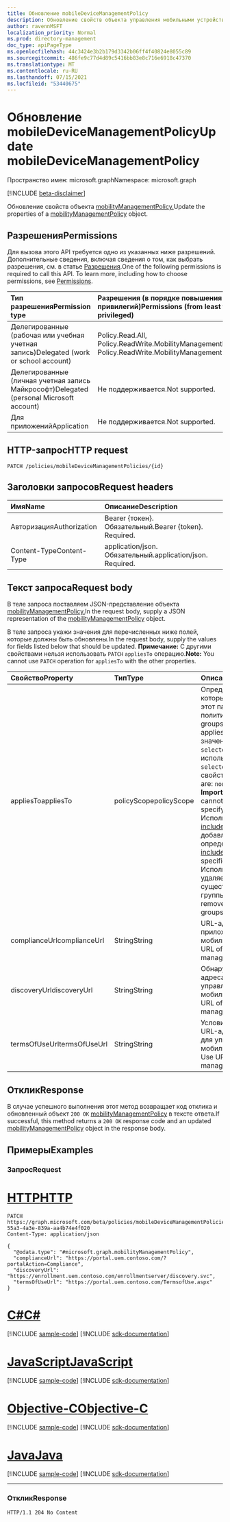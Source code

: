 ```yaml
---
title: Обновление mobileDeviceManagementPolicy
description: Обновление свойств объекта управления мобильными устройствами.
author: ravennMSFT
localization_priority: Normal
ms.prod: directory-management
doc_type: apiPageType
ms.openlocfilehash: 44c3424e3b2b179d3342b06ff4f40824e8055c89
ms.sourcegitcommit: 486fe9c77d4d89c5416bb83e8c716e6918c47370
ms.translationtype: MT
ms.contentlocale: ru-RU
ms.lasthandoff: 07/15/2021
ms.locfileid: "53440675"
---
```

# <a name="update-mobiledevicemanagementpolicy"></a><span data-ttu-id="36918-103">Обновление mobileDeviceManagementPolicy</span><span class="sxs-lookup"><span data-stu-id="36918-103">Update mobileDeviceManagementPolicy</span></span>

<span data-ttu-id="36918-104">Пространство имен: microsoft.graph</span><span class="sxs-lookup"><span data-stu-id="36918-104">Namespace: microsoft.graph</span></span>

[!INCLUDE [beta-disclaimer](../../includes/beta-disclaimer.md)]

<span data-ttu-id="36918-105">Обновление свойств объекта [mobilityManagementPolicy.](../resources/mobilitymanagementpolicy.md)</span><span class="sxs-lookup"><span data-stu-id="36918-105">Update the properties of a [mobilityManagementPolicy](../resources/mobilitymanagementpolicy.md) object.</span></span>

## <a name="permissions"></a><span data-ttu-id="36918-106">Разрешения</span><span class="sxs-lookup"><span data-stu-id="36918-106">Permissions</span></span>

<span data-ttu-id="36918-p101">Для вызова этого API требуется одно из указанных ниже разрешений. Дополнительные сведения, включая сведения о том, как выбрать разрешения, см. в статье [Разрешения](/graph/permissions-reference).</span><span class="sxs-lookup"><span data-stu-id="36918-p101">One of the following permissions is required to call this API. To learn more, including how to choose permissions, see [Permissions](/graph/permissions-reference).</span></span>

|<span data-ttu-id="36918-109">Тип разрешения</span><span class="sxs-lookup"><span data-stu-id="36918-109">Permission type</span></span>|<span data-ttu-id="36918-110">Разрешения (в порядке повышения привилегий)</span><span class="sxs-lookup"><span data-stu-id="36918-110">Permissions (from least to most privileged)</span></span>|
|:---|:---|
|<span data-ttu-id="36918-111">Делегированные (рабочая или учебная учетная запись)</span><span class="sxs-lookup"><span data-stu-id="36918-111">Delegated (work or school account)</span></span>|<span data-ttu-id="36918-112">Policy.Read.All, Policy.ReadWrite.MobilityManagement</span><span class="sxs-lookup"><span data-stu-id="36918-112">Policy.Read.All, Policy.ReadWrite.MobilityManagement</span></span>|
|<span data-ttu-id="36918-113">Делегированные (личная учетная запись Майкрософт)</span><span class="sxs-lookup"><span data-stu-id="36918-113">Delegated (personal Microsoft account)</span></span> | <span data-ttu-id="36918-114">Не поддерживается.</span><span class="sxs-lookup"><span data-stu-id="36918-114">Not supported.</span></span>|
|<span data-ttu-id="36918-115">Для приложений</span><span class="sxs-lookup"><span data-stu-id="36918-115">Application</span></span> | <span data-ttu-id="36918-116">Не поддерживается.</span><span class="sxs-lookup"><span data-stu-id="36918-116">Not supported.</span></span>|

## <a name="http-request"></a><span data-ttu-id="36918-117">HTTP-запрос</span><span class="sxs-lookup"><span data-stu-id="36918-117">HTTP request</span></span>

<!-- {
  "blockType": "ignored"
}
-->

``` http
PATCH /policies/mobileDeviceManagementPolicies/{id}
```

## <a name="request-headers"></a><span data-ttu-id="36918-118">Заголовки запросов</span><span class="sxs-lookup"><span data-stu-id="36918-118">Request headers</span></span>

|<span data-ttu-id="36918-119">Имя</span><span class="sxs-lookup"><span data-stu-id="36918-119">Name</span></span>|<span data-ttu-id="36918-120">Описание</span><span class="sxs-lookup"><span data-stu-id="36918-120">Description</span></span>|
|:---|:---|
|<span data-ttu-id="36918-121">Авторизация</span><span class="sxs-lookup"><span data-stu-id="36918-121">Authorization</span></span>|<span data-ttu-id="36918-p102">Bearer {токен}. Обязательный.</span><span class="sxs-lookup"><span data-stu-id="36918-p102">Bearer {token}. Required.</span></span>|
|<span data-ttu-id="36918-124">Content-Type</span><span class="sxs-lookup"><span data-stu-id="36918-124">Content-Type</span></span>|<span data-ttu-id="36918-p103">application/json. Обязательный.</span><span class="sxs-lookup"><span data-stu-id="36918-p103">application/json. Required.</span></span>|

## <a name="request-body"></a><span data-ttu-id="36918-127">Текст запроса</span><span class="sxs-lookup"><span data-stu-id="36918-127">Request body</span></span>

<span data-ttu-id="36918-128">В теле запроса поставляем JSON-представление объекта [mobilityManagementPolicy.](../resources/mobilitymanagementpolicy.md)</span><span class="sxs-lookup"><span data-stu-id="36918-128">In the request body, supply a JSON representation of the [mobilityManagementPolicy](../resources/mobilitymanagementpolicy.md) object.</span></span>

<span data-ttu-id="36918-129">В теле запроса укажи значения для перечисленных ниже полей, которые должны быть обновлены.</span><span class="sxs-lookup"><span data-stu-id="36918-129">In the request body, supply the values for fields listed below that should be updated.</span></span> <span data-ttu-id="36918-130">**Примечание:** С другими свойствами нельзя использовать `PATCH` `appliesTo` операцию.</span><span class="sxs-lookup"><span data-stu-id="36918-130">**Note:** You cannot use `PATCH` operation for `appliesTo` with the other properties.</span></span>

|<span data-ttu-id="36918-131">Свойство</span><span class="sxs-lookup"><span data-stu-id="36918-131">Property</span></span>|<span data-ttu-id="36918-132">Тип</span><span class="sxs-lookup"><span data-stu-id="36918-132">Type</span></span>|<span data-ttu-id="36918-133">Описание</span><span class="sxs-lookup"><span data-stu-id="36918-133">Description</span></span>|
|:---|:---|:---|
|<span data-ttu-id="36918-134">appliesTo</span><span class="sxs-lookup"><span data-stu-id="36918-134">appliesTo</span></span>|<span data-ttu-id="36918-135">policyScope</span><span class="sxs-lookup"><span data-stu-id="36918-135">policyScope</span></span>|<span data-ttu-id="36918-136">Определяет группы, к которые применяется этот параметр политики.</span><span class="sxs-lookup"><span data-stu-id="36918-136">Determines the groups this policy setting applies to.</span></span> <span data-ttu-id="36918-137">Возможные значения: `none` , `all` , `selected` **Важно: не** может использоваться при `selected` указании этого свойства.</span><span class="sxs-lookup"><span data-stu-id="36918-137">Possible values are: `none`, `all`, `selected` **Important:** `selected` cannot be used when specifying this property.</span></span> <span data-ttu-id="36918-138">Используйте [includedGroups для](../api/mobiledevicemanagementpolicies-post-includedgroups.md) добавления определенных групп.</span><span class="sxs-lookup"><span data-stu-id="36918-138">Use [includedGroups](../api/mobiledevicemanagementpolicies-post-includedgroups.md) to add specific groups.</span></span> <span data-ttu-id="36918-139">Использование `all` удаляет все существующие группы.</span><span class="sxs-lookup"><span data-stu-id="36918-139">Using `all` will remove any existing groups.</span></span>|
|<span data-ttu-id="36918-140">complianceUrl</span><span class="sxs-lookup"><span data-stu-id="36918-140">complianceUrl</span></span>|<span data-ttu-id="36918-141">String</span><span class="sxs-lookup"><span data-stu-id="36918-141">String</span></span>|<span data-ttu-id="36918-142">URL-адрес соответствия приложению управления мобильностью</span><span class="sxs-lookup"><span data-stu-id="36918-142">Compliance URL of the mobility management application</span></span>|
|<span data-ttu-id="36918-143">discoveryUrl</span><span class="sxs-lookup"><span data-stu-id="36918-143">discoveryUrl</span></span>|<span data-ttu-id="36918-144">String</span><span class="sxs-lookup"><span data-stu-id="36918-144">String</span></span>|<span data-ttu-id="36918-145">Обнаружение URL-адреса приложения для управления мобильностью</span><span class="sxs-lookup"><span data-stu-id="36918-145">Discovery URL of the mobility management application</span></span>|
|<span data-ttu-id="36918-146">termsOfUseUrl</span><span class="sxs-lookup"><span data-stu-id="36918-146">termsOfUseUrl</span></span>|<span data-ttu-id="36918-147">String</span><span class="sxs-lookup"><span data-stu-id="36918-147">String</span></span>|<span data-ttu-id="36918-148">Условия использования URL-адреса приложения для управления мобильностью</span><span class="sxs-lookup"><span data-stu-id="36918-148">Terms of Use URL of the mobility management application</span></span>|

## <a name="response"></a><span data-ttu-id="36918-149">Отклик</span><span class="sxs-lookup"><span data-stu-id="36918-149">Response</span></span>

<span data-ttu-id="36918-150">В случае успешного выполнения этот метод возвращает код отклика и обновленный объект `200 OK` [mobilityManagementPolicy](../resources/mobilitymanagementpolicy.md) в тексте ответа.</span><span class="sxs-lookup"><span data-stu-id="36918-150">If successful, this method returns a `200 OK` response code and an updated [mobilityManagementPolicy](../resources/mobilitymanagementpolicy.md) object in the response body.</span></span>

## <a name="examples"></a><span data-ttu-id="36918-151">Примеры</span><span class="sxs-lookup"><span data-stu-id="36918-151">Examples</span></span>

### <a name="request"></a><span data-ttu-id="36918-152">Запрос</span><span class="sxs-lookup"><span data-stu-id="36918-152">Request</span></span>


# <a name="http"></a>[<span data-ttu-id="36918-153">HTTP</span><span class="sxs-lookup"><span data-stu-id="36918-153">HTTP</span></span>](#tab/http)
<!-- {
  "blockType": "request",
  "name": "update_mobilitymanagementpolicy"
}
-->

``` http
PATCH https://graph.microsoft.com/beta/policies/mobileDeviceManagementPolicies/ab90bacf-55a3-4a3e-839a-aa4b74e4f020
Content-Type: application/json

{
  "@odata.type": "#microsoft.graph.mobilityManagementPolicy",
  "complianceUrl": "https://portal.uem.contoso.com/?portalAction=Compliance",
  "discoveryUrl": "https://enrollment.uem.contoso.com/enrollmentserver/discovery.svc",
  "termsOfUseUrl": "https://portal.uem.contoso.com/TermsofUse.aspx"
}
```
# <a name="c"></a>[<span data-ttu-id="36918-154">C#</span><span class="sxs-lookup"><span data-stu-id="36918-154">C#</span></span>](#tab/csharp)
[!INCLUDE [sample-code](../includes/snippets/csharp/update-mobilitymanagementpolicy-csharp-snippets.md)]
[!INCLUDE [sdk-documentation](../includes/snippets/snippets-sdk-documentation-link.md)]

# <a name="javascript"></a>[<span data-ttu-id="36918-155">JavaScript</span><span class="sxs-lookup"><span data-stu-id="36918-155">JavaScript</span></span>](#tab/javascript)
[!INCLUDE [sample-code](../includes/snippets/javascript/update-mobilitymanagementpolicy-javascript-snippets.md)]
[!INCLUDE [sdk-documentation](../includes/snippets/snippets-sdk-documentation-link.md)]

# <a name="objective-c"></a>[<span data-ttu-id="36918-156">Objective-C</span><span class="sxs-lookup"><span data-stu-id="36918-156">Objective-C</span></span>](#tab/objc)
[!INCLUDE [sample-code](../includes/snippets/objc/update-mobilitymanagementpolicy-objc-snippets.md)]
[!INCLUDE [sdk-documentation](../includes/snippets/snippets-sdk-documentation-link.md)]

# <a name="java"></a>[<span data-ttu-id="36918-157">Java</span><span class="sxs-lookup"><span data-stu-id="36918-157">Java</span></span>](#tab/java)
[!INCLUDE [sample-code](../includes/snippets/java/update-mobilitymanagementpolicy-java-snippets.md)]
[!INCLUDE [sdk-documentation](../includes/snippets/snippets-sdk-documentation-link.md)]

---


### <a name="response"></a><span data-ttu-id="36918-158">Отклик</span><span class="sxs-lookup"><span data-stu-id="36918-158">Response</span></span>

<!-- {
  "blockType": "response",
  "truncated": true
}
-->

``` http
HTTP/1.1 204 No Content
```
